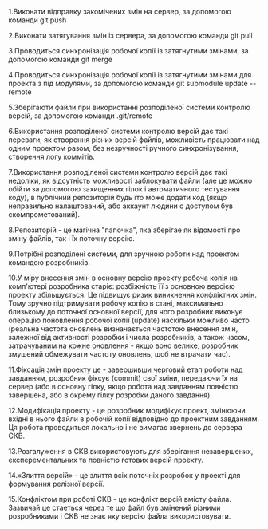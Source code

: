 1.Виконати відправку закомічених змін на сервер, за допомогою команди git push

2.Виконати затягування змін із сервера, за допомогою команди git pull

3.Проводиться синхронізація робочої копії із затягнутими змінами, за допомогою команди git merge

4.Проводиться синхронізація робочої копії із затягнутими змінами для 
проекта з під модулями, за допомогою команди git submodule update --remote

5.Зберігаюти файли при використанні розподіленої системи контролю версій, за допомогою команди .git/remote

6.Використання розподіленої системи контролю версій дає такі переваги, як створення різних версій файлів, можливість працювати над одним проектом разом, без незручності ручного синхронізування, створення логу коммітів.

7.Використання розподіленої системи контролю версій дає такі недоліки, як відсутність можливості заблокувати файли (але це можно обійти за допомогою захищенних гілок і автоматичного тестування коду), в публічний репозиторій будь їто може додати код (якщо неправильно налаштований, або аккаунт людини с доступом був скомпрометований).

8.Репозиторій - це магічна "папочка", яка зберігае як відомості про зміну файлів, так і їх поточну версію.

9.Потрібні розподілені системи, для зручною роботи над проектом командою розробників.

10.У міру внесення змін в основну версію проекту робоча копія на комп'ютері розробника старіє: розбіжність її з основною версією проекту збільшується. Це підвищує ризик виникнення конфліктних змін. Тому зручно підтримувати робочу копію в стані, максимально близькому до поточної основної версії, для чого розробник виконує операцію поновлення робочої копії (update) наскільки можливо часто (реальна частота оновлень визначається частотою внесення змін, залежної від активності розробки і числа розробників, а також часом, затрачуваним на кожне оновлення - якщо воно велике, розробник змушений обмежувати частоту оновлень, щоб не втрачати час).

11.Фіксація змін проекту це - завершивши черговий етап роботи над завданням, розробник фіксує (commit) свої зміни, передаючи їх на сервер (або в основну гілку, якщо робота над завданням повністю завершена, або в окрему гілку розробки даного завдання).

12.Модифікація проекту - це розробник модифікує проект, змінюючи вхідні в нього файли в робочій копії відповідно до проектним завданням. Ця робота проводиться локально і не вимагає звернень до сервера СКВ.

13.Розгалуження в СКВ використовують для зберігання незавершених, експерементальних та повністю готових версій проєкту.

14.«Злиття версій» - це злиття всіх поточніх розробок у проекті для формування релізної версії.

15.Конфліктом при роботі СКВ - це конфлікт версій вмісту файла. Зазвичай це стаеться через те що файл був змінений різними розробниками і СКВ не знає яку версію файла використовувати.
